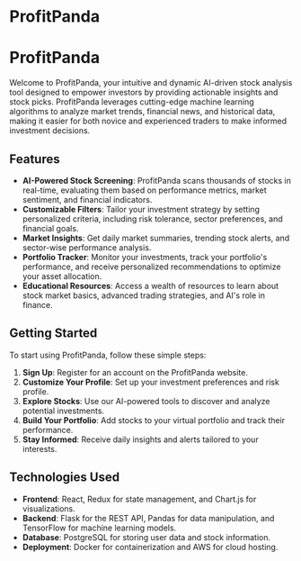 # ProfitPanda
# ProfitPanda

Welcome to ProfitPanda, your intuitive and dynamic AI-driven stock analysis tool designed to empower investors by providing actionable insights and stock picks. ProfitPanda leverages cutting-edge machine learning algorithms to analyze market trends, financial news, and historical data, making it easier for both novice and experienced traders to make informed investment decisions.

## Features

- **AI-Powered Stock Screening**: ProfitPanda scans thousands of stocks in real-time, evaluating them based on performance metrics, market sentiment, and financial indicators.
- **Customizable Filters**: Tailor your investment strategy by setting personalized criteria, including risk tolerance, sector preferences, and financial goals.
- **Market Insights**: Get daily market summaries, trending stock alerts, and sector-wise performance analysis.
- **Portfolio Tracker**: Monitor your investments, track your portfolio's performance, and receive personalized recommendations to optimize your asset allocation.
- **Educational Resources**: Access a wealth of resources to learn about stock market basics, advanced trading strategies, and AI's role in finance.

## Getting Started

To start using ProfitPanda, follow these simple steps:

1. **Sign Up**: Register for an account on the ProfitPanda website.
2. **Customize Your Profile**: Set up your investment preferences and risk profile.
3. **Explore Stocks**: Use our AI-powered tools to discover and analyze potential investments.
4. **Build Your Portfolio**: Add stocks to your virtual portfolio and track their performance.
5. **Stay Informed**: Receive daily insights and alerts tailored to your interests.

## Technologies Used

- **Frontend**: React, Redux for state management, and Chart.js for visualizations.
- **Backend**: Flask for the REST API, Pandas for data manipulation, and TensorFlow for machine learning models.
- **Database**: PostgreSQL for storing user data and stock information.
- **Deployment**: Docker for containerization and AWS for cloud hosting.
